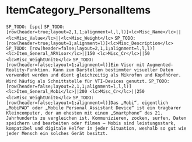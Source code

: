 # <lc>ItemCategory_PersonalItems</lc>

`SP_TODO: [spc]`
`SP_TODO: [row(header=true;layout=2,1,1;alignment=l,l,l)]<lc>Misc_Name</lc>||<lc>Misc_Value</lc>||<lc>Misc_Weight</lc>`
`SP_TODO: [row(header=true;layout=1;alignment=l)]<lc>Misc_Description</lc>`
`SP_TODO: [row(header=false;layout=2,1,1;alignment=l,l,l)]<lc>Item_General_ARVisor</lc>||150 <lc>Misc_Cr</lc>||50 <lc>Misc_WeightUnitG</lc>`
`SP_TODO: [row(header=false;layout=1;alignment=l)]Ein Visor mit Augmented-Reality-Funktion. Kann zum Darstellen bestimmter visueller Daten verwendet werden und dient gleichzeitig als Mikrofon und Kopfhörer. Wird häufig als Schnittstelle für VTI-Devices genutzt.`
`SP_TODO: [row(header=false;layout=2,1,1;alignment=l,l,l)]<lc>Item_General_Mobi</lc>||200 <lc>Misc_Cr</lc>||250 <lc>Misc_WeightUnitG</lc>`
`SP_TODO: [row(header=false;layout=1;alignment=l)]Das „Mobi“, eigentlich „MobiPAD“ oder „Mobile Personal Assistant Device“ ist ein tragbarer Kleincomputer, der am ehesten mit einem „Smartphone“ des 21. Jahrhunderts zu vergleichen ist. Kommunizieren, zocken, surfen, Daten speichern und bearbeiten oder filmen – Mobis sind leistungsstark, kompatibel und digitale Helfer in jeder Situation, weshalb so gut wie jeder Mensch ein solches Gerät besitzt.`